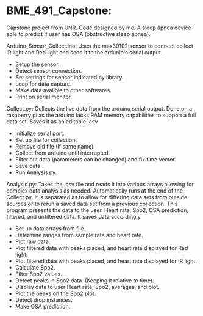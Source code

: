 # BME_491_Capstone:
Capstone project from UNR. Code designed by me. A sleep apnea device able to predict if user has OSA (obstructive sleep apnea).

Arduino_Sensor_Collect.ino: 
Uses the max30102 sensor to connect collect IR light and Red light and send it to the ardunio's serial output. 
- Setup the sensor. 
- Detect sensor connection.
- Set settings for sensor indicated by library.
- Loop for data capture. 
- Make data avalible to other softwares.
- Print on serial monitor.

Collect.py:
Collects the live data from the arduino serial output. Done on a raspberry pi as the arduino lacks RAM memory capabilities to support a full data set. 
Saves it as an editable .csv
- Initialize serial port.
- Set up file for collection.
- Remove old file (If same name).
- Collect from arduino until interrupted.
- Filter out data (parameters can be changed) and fix time vector.
- Save data.
- Run Analysis.py.

Analysis.py:
Takes the .csv file and reads it into various arrays allowing for complex data analysis as needed. Automatically runs at the end of the Collect.py. 
It is separated as to allow for differing data sets from outside sources or to rerun a saved data set from a previous collection. 
This program presents the data to the user. Heart rate, Spo2, OSA prediction, filtered, and unfiltered data. It saves data accordingly.
- Set up data arrays from file.
- Determine ranges from sample rate and heart rate.
- Plot raw data.
- Plot filtered data with peaks placed, and heart rate displayed for Red light.
- Plot filtered data with peaks placed, and heart rate displayed for IR light.
- Calculate Spo2.
- Filter Spo2 values.
- Detect peaks in Spo2 data. (Keeping it relative to time).
- Display data to user Heart rate, Spo2, averages, and plot.
- Plot the peaks on the Spo2 plot.
- Detect drop instances.
- Make OSA prediction.
